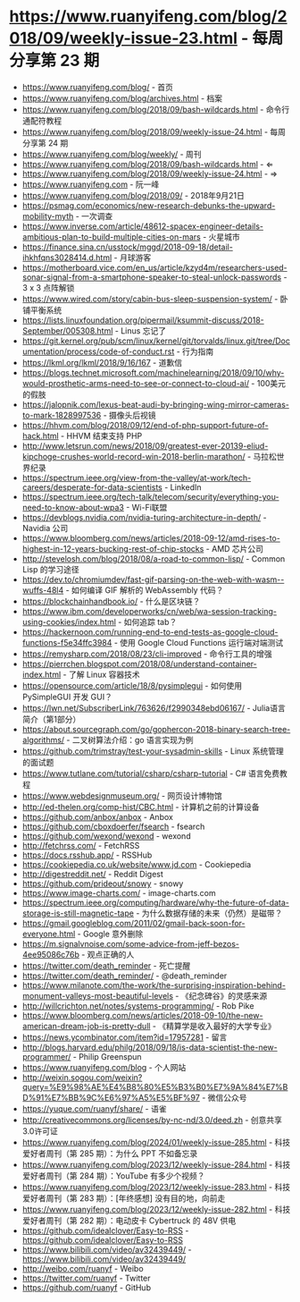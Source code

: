 # https://www.ruanyifeng.com/blog/2018/09/weekly-issue-23.html - 每周分享第 23 期

- https://www.ruanyifeng.com/blog/ - 首页
- https://www.ruanyifeng.com/blog/archives.html - 档案
- https://www.ruanyifeng.com/blog/2018/09/bash-wildcards.html - 命令行通配符教程
- https://www.ruanyifeng.com/blog/2018/09/weekly-issue-24.html - 每周分享第 24 期
- https://www.ruanyifeng.com/blog/weekly/ - 周刊
- https://www.ruanyifeng.com/blog/2018/09/bash-wildcards.html - ⇐
- https://www.ruanyifeng.com/blog/2018/09/weekly-issue-24.html - ⇒
- https://www.ruanyifeng.com - 阮一峰
- https://www.ruanyifeng.com/blog/2018/09/ - 2018年9月21日
- https://psmag.com/economics/new-research-debunks-the-upward-mobility-myth - 一次调查
- https://www.inverse.com/article/48612-spacex-engineer-details-ambitious-plan-to-build-multiple-cities-on-mars - 火星城市
- https://finance.sina.cn/usstock/mggd/2018-09-18/detail-ihkhfqns3028414.d.html - 月球游客
- https://motherboard.vice.com/en_us/article/kzyd4m/researchers-used-sonar-signal-from-a-smartphone-speaker-to-steal-unlock-passwords - 3 x 3 点阵解锁
- https://www.wired.com/story/cabin-bus-sleep-suspension-system/ - 卧铺平衡系统
- https://lists.linuxfoundation.org/pipermail/ksummit-discuss/2018-September/005308.html - Linus 忘记了
- https://git.kernel.org/pub/scm/linux/kernel/git/torvalds/linux.git/tree/Documentation/process/code-of-conduct.rst - 行为指南
- https://lkml.org/lkml/2018/9/16/167 - 道歉信
- https://blogs.technet.microsoft.com/machinelearning/2018/09/10/why-would-prosthetic-arms-need-to-see-or-connect-to-cloud-ai/ - 100美元的假肢
- https://jalopnik.com/lexus-beat-audi-by-bringing-wing-mirror-cameras-to-mark-1828997536 - 摄像头后视镜
- https://hhvm.com/blog/2018/09/12/end-of-php-support-future-of-hack.html - HHVM 结束支持 PHP
- http://www.letsrun.com/news/2018/09/greatest-ever-20139-eliud-kipchoge-crushes-world-record-win-2018-berlin-marathon/ - 马拉松世界纪录
- https://spectrum.ieee.org/view-from-the-valley/at-work/tech-careers/desperate-for-data-scientists - LinkedIn
- https://spectrum.ieee.org/tech-talk/telecom/security/everything-you-need-to-know-about-wpa3 - Wi-Fi联盟
- https://devblogs.nvidia.com/nvidia-turing-architecture-in-depth/ - Navidia 公司
- https://www.bloomberg.com/news/articles/2018-09-12/amd-rises-to-highest-in-12-years-bucking-rest-of-chip-stocks - AMD 芯片公司
- http://stevelosh.com/blog/2018/08/a-road-to-common-lisp/ - Common Lisp 的学习途径
- https://dev.to/chromiumdev/fast-gif-parsing-on-the-web-with-wasm--wuffs-48l4 - 如何编译 GIF 解析的 WebAssembly 代码？
- https://blockchainhandbook.io/ - 什么是区块链？
- https://www.ibm.com/developerworks/cn/web/wa-session-tracking-using-cookies/index.html - 如何追踪 tab？
- https://hackernoon.com/running-end-to-end-tests-as-google-cloud-functions-f5e34ffc3984 - 使用 Google Cloud Functions 运行端对端测试
- https://remysharp.com/2018/08/23/cli-improved - 命令行工具的增强
- https://pierrchen.blogspot.com/2018/08/understand-container-index.html - 了解 Linux 容器技术
- https://opensource.com/article/18/8/pysimplegui - 如何使用 PySimpleGUI 开发 GUI？
- https://lwn.net/SubscriberLink/763626/f2990348ebd06167/ - Julia语言简介（第1部分）
- https://about.sourcegraph.com/go/gophercon-2018-binary-search-tree-algorithms/ - 二叉树算法介绍：go 语言实现为例
- https://github.com/trimstray/test-your-sysadmin-skills - Linux 系统管理的面试题
- https://www.tutlane.com/tutorial/csharp/csharp-tutorial - C# 语言免费教程
- https://www.webdesignmuseum.org/ - 网页设计博物馆
- http://ed-thelen.org/comp-hist/CBC.html - 计算机之前的计算设备
- https://github.com/anbox/anbox - Anbox
- https://github.com/cboxdoerfer/fsearch - fsearch
- https://github.com/wexond/wexond - wexond
- http://fetchrss.com/ - FetchRSS
- https://docs.rsshub.app/ - RSSHub
- https://cookiepedia.co.uk/website/www.jd.com - Cookiepedia
- http://digestreddit.net/ - Reddit Digest
- https://github.com/prideout/snowy - snowy
- https://www.image-charts.com/ - image-charts.com
- https://spectrum.ieee.org/computing/hardware/why-the-future-of-data-storage-is-still-magnetic-tape - 为什么数据存储的未来（仍然）是磁带？
- https://gmail.googleblog.com/2011/02/gmail-back-soon-for-everyone.html - Google 意外删除
- https://m.signalvnoise.com/some-advice-from-jeff-bezos-4ee95086c76b - 观点正确的人
- https://twitter.com/death_reminder - 死亡提醒
- https://twitter.com/death_reminder/ - @death_reminder
- https://www.milanote.com/the-work/the-surprising-inspiration-behind-monument-valleys-most-beautiful-levels - 《纪念碑谷》的灵感来源
- http://willcrichton.net/notes/systems-programming/ - Rob Pike
- https://www.bloomberg.com/news/articles/2018-09-10/the-new-american-dream-job-is-pretty-dull - 《精算学是收入最好的大学专业》
- https://news.ycombinator.com/item?id=17957281 - 留言
- http://blogs.harvard.edu/philg/2018/09/18/is-data-scientist-the-new-programmer/ - Philip Greenspun
- https://www.ruanyifeng.com/blog - 个人网站
- http://weixin.sogou.com/weixin?query=%E9%98%AE%E4%B8%80%E5%B3%B0%E7%9A%84%E7%BD%91%E7%BB%9C%E6%97%A5%E5%BF%97 - 微信公众号
- https://yuque.com/ruanyf/share/ - 语雀
- http://creativecommons.org/licenses/by-nc-nd/3.0/deed.zh - 创意共享3.0许可证
- https://www.ruanyifeng.com/blog/2024/01/weekly-issue-285.html - 科技爱好者周刊（第 285 期）：为什么 PPT 不如备忘录
- https://www.ruanyifeng.com/blog/2023/12/weekly-issue-284.html - 科技爱好者周刊（第 284 期）：YouTube 有多少个视频？
- https://www.ruanyifeng.com/blog/2023/12/weekly-issue-283.html - 科技爱好者周刊（第 283 期）：[年终感想] 没有目的地，向前走
- https://www.ruanyifeng.com/blog/2023/12/weekly-issue-282.html - 科技爱好者周刊（第 282 期）：电动皮卡 Cybertruck 的 48V 供电
- https://github.com/idealclover/Easy-to-RSS - https://github.com/idealclover/Easy-to-RSS
- https://www.bilibili.com/video/av32439449/ - https://www.bilibili.com/video/av32439449/
- http://weibo.com/ruanyf - Weibo
- https://twitter.com/ruanyf - Twitter
- https://github.com/ruanyf - GitHub